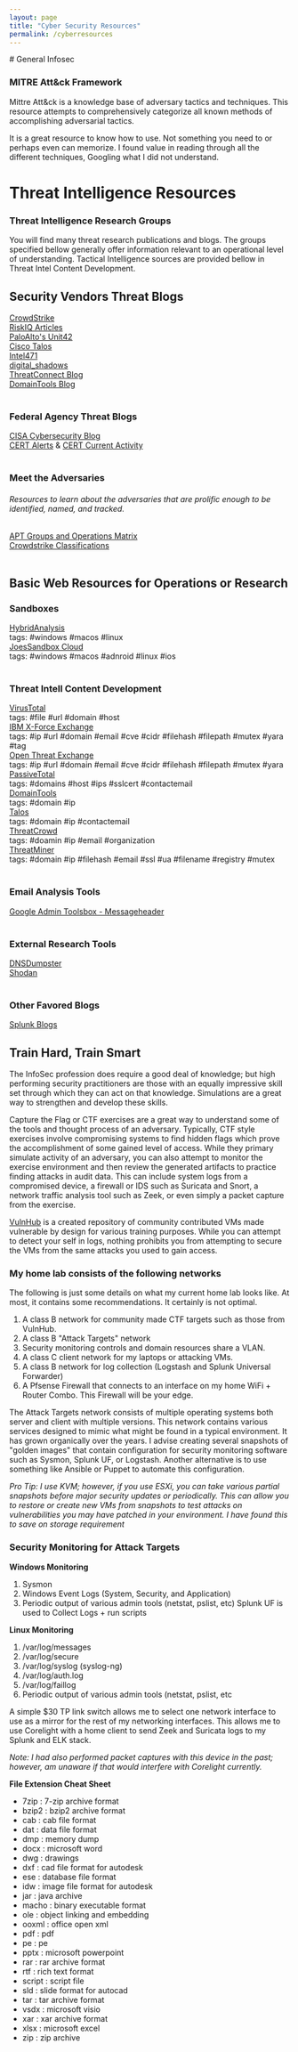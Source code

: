 ```yaml
---
layout: page
title: "Cyber Security Resources"
permalink: /cyberresources
---
```

<link rel="shortcut icon" type="image/x-icon" href="favicon.ico">
# General Infosec

### MITRE Att&ck Framework
Mittre Att&ck is a knowledge base of adversary tactics and techniques. This resource attempts to comprehensively categorize all known methods of accomplishing adversarial tactics.

It is a great resource to know how to use. Not something you need to or perhaps even can memorize. I found value in reading through all the different techniques, Googling what I did not understand.


# Threat Intelligence Resources

### Threat Intelligence Research Groups
You will find many threat research publications and blogs. The groups specified bellow generally offer information relevant to an operational level of understanding. Tactical Intelligence sources are provided bellow in Threat Intel Content Development. <br>

## Security Vendors Threat Blogs
[CrowdStrike](https://www.crowdstrike.com/blog/)<br>
[RiskIQ Articles](https://community.riskiq.com/research)<br>
[PaloAlto's Unit42](https://blog.paloaltonetworks.com/author/unit-42/)<br>
[Cisco Talos](https://blog.talosintelligence.com/)<br>
[Intel471](https://intel471.com/blog/)<br>
[digital_shadows](https://www.digitalshadows.com/blog-and-research/)<br>
[ThreatConnect Blog](https://threatconnect.com/blog/)<br>
[DomainTools Blog](https://www.domaintools.com/)
<br> <br>

### Federal Agency Threat Blogs
[CISA Cybersecurity Blog](https://www.cisa.gov/blog-list/Cybersecurity)<br>
[CERT Alerts](https://us-cert.cisa.gov/ncas/alerts) & [CERT Current Activity](https://us-cert.cisa.gov/ncas/current-activity)
<br><br>

### Meet the Adversaries
###### Resources to learn about the adversaries that are prolific enough to be identified, named, and tracked. <br>
[APT Groups and Operations Matrix](https://apt.threattracking.com) <br>
[Crowdstrike Classifications](https://www.crowdstrike.com/blog/meet-the-adversaries/)
<br><br>


## Basic Web Resources for Operations or Research
### Sandboxes
[HybridAnalysis](https://www.hybrid-analysis.com/)<br>
tags: #windows #macos #linux <br>
[JoesSandbox Cloud](https://www.joesandbox.com/#windows)<br>
tags: #windows #macos #adnroid #linux #ios
<br><br>

### Threat Intell Content Development
[VirusTotal](https://www.virustotal.com/gui/home/url)<br>
tags: #file #url #domain #host <br>
[IBM X-Force Exchange](https://exchange.xforce.ibmcloud.com/)<br>
tags: #ip #url #domain #email #cve #cidr #filehash #filepath #mutex #yara #tag <br>
[Open Threat Exchange](https://otx.alienvault.com/)<br>
tags: #ip #url #domain #email #cve #cidr #filehash #filepath #mutex #yara  <br>
[PassiveTotal](https://community.riskiq.com/search) <br>
tags: #domains #host #ips #sslcert #contactemail <br>
[DomainTools](https://whois.domaintools.com/) <br>
tags: #domain #ip<br>
[Talos](https://talosintelligence.com/)<br>
tags: #domain #ip #contactemail <br>
[ThreatCrowd](https://www.threatcrowd.org/)<br>
tags: #doamin #ip #email #organization<br>
[ThreatMiner](https://www.threatminer.org/)<br>
tags: #domain #ip #filehash #email #ssl #ua #filename #registry #mutex
<br><br>

### Email Analysis Tools
[Google Admin Toolsbox - Messageheader](https://toolbox.googleapps.com/apps/messageheader/)
<br><br>



### External Research Tools
[DNSDumpster](https://dnsdumpster.com/)<br>
[Shodan](https://www.shodan.io/)
<br><br>

### Other Favored Blogs
[Splunk Blogs](https://www.splunk.com/en_us/blog)<br>


## Train Hard, Train Smart
The InfoSec profession does require a good deal of knowledge; but high performing security practitioners are those with an equally impressive skill set through which they can act on that knowledge. Simulations are a great way to strengthen and develop these skills.

Capture the Flag or CTF exercises are a great way to understand some of the tools and thought process of an adversary. Typically, CTF style exercises involve compromising systems to find hidden flags which prove the accomplishment of some gained level of access. While they primary simulate activity of an adversary, you can also attempt to monitor the exercise environment and then review the generated artifacts to practice finding attacks in audit data. This can include system logs from a compromised device, a firewall or IDS such as Suricata and Snort, a network traffic analysis tool such as Zeek, or even simply a packet capture from the exercise.

[VulnHub](https://www.vulnhub.com/) is a created repository of community contributed VMs made vulnerable by design for various training purposes. While you can attempt to detect your self in logs, nothing prohibits you from attempting to secure the VMs from the same attacks you used to gain access.

### My home lab consists of the following networks ###
The following is just some details on what my current home lab looks like. At most, it contains some recommendations. It certainly is not optimal.
1. A class B network for community made CTF targets such as those from VulnHub.
2. A class B "Attack Targets" network
3. Security monitoring controls and domain resources share a VLAN.
4. A class C client network for my laptops or attacking VMs.
5. A class B network for log collection (Logstash and Splunk Universal Forwarder)
6. A Pfsense Firewall that connects to an interface on my home WiFi + Router Combo. This Firewall will be your edge.

The Attack Targets network consists of multiple operating systems both server and client with multiple versions. This network contains various services designed to mimic what might be found in a typical environment. It has grown organically over the years. I advise creating several snapshots of "golden images" that contain configuration for security monitoring software such as Sysmon, Splunk UF, or Logstash. Another alternative is to use something like Ansible or Puppet to automate this configuration.

*Pro Tip: I use KVM; however, if you use ESXi, you can take various partial snapshots before major security updates or periodically. This can allow you to restore or create new VMs from snapshots to test attacks on vulnerabilities you may have patched in your environment. I have found this to save on storage requirement*

### Security Monitoring for Attack Targets ###

**Windows Monitoring**
1. Sysmon
2. Windows Event Logs (System, Security, and Application)
3. Periodic output of various admin tools (netstat, pslist, etc)
Splunk UF is used to Collect Logs + run scripts

**Linux Monitoring**
1. /var/log/messages
2. /var/log/secure
3. /var/log/syslog (syslog-ng)
4. /var/log/auth.log
5. /var/log/faillog
6. Periodic output of various admin tools (netstat, pslist, etc

  A simple $30 TP link switch allows me to select one network interface to use as a mirror for the rest of my networking interfaces. This allows me to use Corelight with a home client to send Zeek and Suricata logs to my Splunk and ELK stack.

  *Note: I had also performed packet captures with this device in the past; however, am unaware if that would interfere with Corelight currently.*

**File Extension Cheat Sheet**
- 7zip : 7-zip archive format
- bzip2 : bzip2 archive format
- cab : cab file format
- dat : data file format
- dmp : memory dump
- docx : microsoft word
- dwg : drawings
- dxf : cad file format for autodesk
- ese : database file format
- idw : image file format for autodesk
- jar : java archive
- macho : binary executable format
- ole : object linking and embedding
- ooxml : office open xml
- pdf : pdf
- pe : pe
- pptx : microsoft powerpoint
- rar : rar archive format
- rtf : rich text format
- script : script file
- sld : slide format for autocad
- tar : tar archive format
- vsdx : microsoft visio
- xar : xar archive format
- xlsx : microsoft excel
- zip : zip archive
